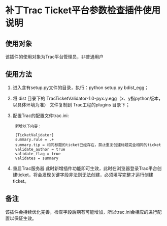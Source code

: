 # 补丁Trac Ticket平台参数检查插件使用说明

## 使用对象

该插件的使用对象为Trac平台管理员，非普通用户

## 使用方法

1. 进入含有setup.py文件的目录，执行：python setup.py bdist_egg；
2. 将 dist 目录下的 TracTicketValidator-1.0-pyx.y.egg（x、y指python版本，以具体环境为准） 文件复制到 Trac工程的plugins 目录下；
3. 配置Trac的配置文件trac.ini:

        新增以下内容：

        [TicketValidator]
        summary.rule = .+
        summary.tip = 相同标题的ticket已经存在，禁止重复创建标题完全相同的ticket
        validate_author = true
        validate_flag = true
        validates = summary
4. 重启Trac服务器
   此时新增插件功能即可生效，此时在浏览器登录Trac平台创建ticket，将会发现关键字段非法则无法创建，必须填写完整才运行创建ticket。

## 备注
该插件会持续优化完善，检查字段后期有可能增加，所以trac.ini会相应的进行配置以保证生效。
